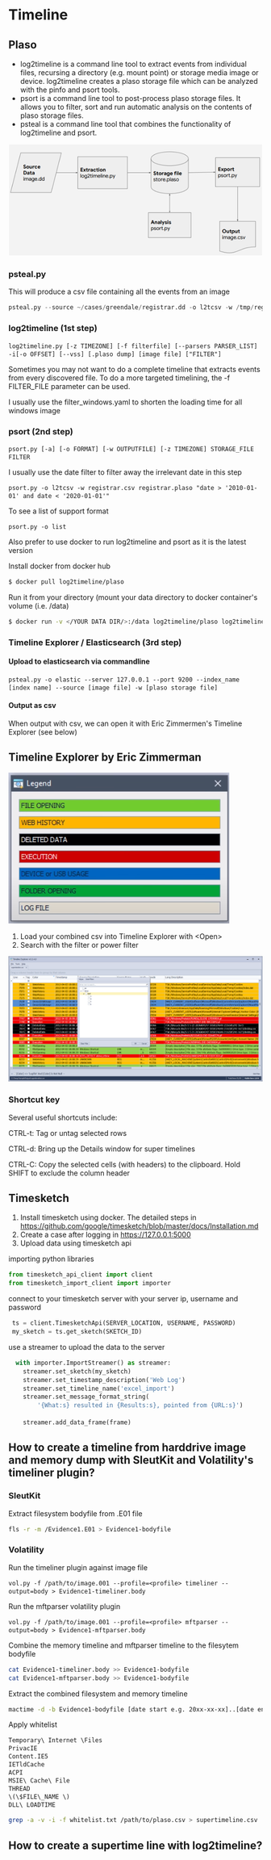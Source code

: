 # Timeline

## Plaso

* log2timeline is a command line tool to extract events from individual files, recursing a directory \(e.g. mount point\) or storage media image or device. log2timeline creates a plaso storage file which can be analyzed with the pinfo and psort tools.
* psort is a command line tool to post-process plaso storage files. It allows you to filter, sort and run automatic analysis on the contents of plaso storage files.
* psteal is a command line tool that combines the functionality of log2timeline and psort.

![Plaso tools](../.gitbook/assets/image%20%2874%29.png)

### psteal.py

This will produce a csv file containing all the events from an image

```python
psteal.py --source ~/cases/greendale/registrar.dd -o l2tcsv -w /tmp/registrar.csv
```

### log2timeline \(1st step\)

```text
log2timeline.py [-z TIMEZONE] [-f filterfile] [--parsers PARSER_LIST] -i[-o OFFSET] [--vss] [.plaso dump] [image file] ["FILTER"]
```

Sometimes you may not want to do a complete timeline that extracts events from every discovered file. To do a more targeted timelining, the -f FILTER\_FILE parameter can be used.

I usually use the filter\_windows.yaml to shorten the loading time for all windows image

### psort \(2nd step\)

```text
psort.py [-a] [-o FORMAT] [-w OUTPUTFILE] [-z TIMEZONE] STORAGE_FILE FILTER
```

I usually use the date filter to filter away the irrelevant date in this step

```text
psort.py -o l2tcsv -w registrar.csv registrar.plaso "date > '2010-01-01' and date < '2020-01-01'"
```

To see a list of support format

```text
psort.py -o list
```

Also prefer to use docker to run log2timeline and psort as it is the latest version

Install docker from docker hub

```bash
$ docker pull log2timeline/plaso

```

Run it from your directory (mount your data directory to docker container's volume (i.e. /data)

```bash
$ docker run -v </YOUR DATA DIR/>:/data log2timeline/plaso log2timeline /data/evidences.plaso /data/evidences
```

### Timeline Explorer / Elasticsearch \(3rd step\)

#### Upload to elasticsearch via commandline

```text
psteal.py -o elastic --server 127.0.0.1 --port 9200 --index_name [index name] --source [image file] -w [plaso storage file]
```

#### Output as csv

When output with csv, we can open it with Eric Zimmermen's Timeline Explorer \(see below\)

## Timeline Explorer by Eric Zimmerman

![Color legend of the timeline explorer](../.gitbook/assets/image%20%2845%29.png)

1. Load your combined csv into Timeline Explorer with &lt;Open&gt;
2. Search with the filter or power filter

![Timeline explorer](../.gitbook/assets/image%20%2846%29%20%281%29.png)

### Shortcut key

Several useful shortcuts include:

CTRL-t: Tag or untag selected rows

CTRL-d: Bring up the Details window for super timelines

CTRL-C: Copy the selected cells \(with headers\) to the clipboard. Hold SHIFT to exclude the column header

## Timesketch

1. Install timesketch using docker. The detailed steps in https://github.com/google/timesketch/blob/master/docs/Installation.md
2. Create a case after logging in https://127.0.0.1:5000
3. Upload data using timesketch api

importing python libraries

```python
from timesketch_api_client import client
from timesketch_import_client import importer
```

connect to your timesketch server with your server ip, username and password

```python
 ts = client.TimesketchApi(SERVER_LOCATION, USERNAME, PASSWORD)
 my_sketch = ts.get_sketch(SKETCH_ID)
```
use a streamer to upload the data to the server

```python
  with importer.ImportStreamer() as streamer:
    streamer.set_sketch(my_sketch)
    streamer.set_timestamp_description('Web Log')
    streamer.set_timeline_name('excel_import')
    streamer.set_message_format_string(
        '{What:s} resulted in {Results:s}, pointed from {URL:s}')

    streamer.add_data_frame(frame)
```

## How to create a timeline from harddrive image and memory dump with SleutKit and Volatility's timeliner plugin?

### SleutKit

Extract filesystem bodyfile from .E01 file

```bash
fls -r -m /Evidence1.E01 > Evidence1-bodyfile
```

### Volatility

Run the timeliner plugin against image file

```text
vol.py -f /path/to/image.001 --profile=<profile> timeliner --output=body > Evidence1-timeliner.body
```

Run the mftparser volatility plugin

```text
vol.py -f /path/to/image.001 --profile=<profile> mftparser --output=body > Evidence1-mftparser.body
```

Combine the memory timeline and mftparser timeline to the filesytem bodyfile

```bash
cat Evidence1-timeliner.body >> Evidence1-bodyfile
cat Evidence1-mftparser.body >> Evidence1-bodyfile
```

Extract the combined filesystem and memory timeline

```bash
mactime -d -b Evidence1-bodyfile [date start e.g. 20xx-xx-xx]..[date end] > Evidence1-mactime-timeline.csv
```

Apply whitelist

```text
Temporary\ Internet \Files
PrivacIE
Content.IE5
IETldCache
ACPI
MSIE\ Cache\ File
THREAD
\(\$FILE\_NAME \)
DLL\ LOADTIME
```

```bash
grep -a -v -i -f whitelist.txt /path/to/plaso.csv > supertimeline.csv
```

## How to create a supertime line with log2timeline?

